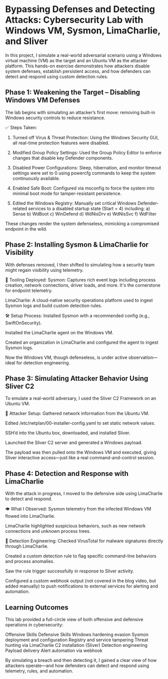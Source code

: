 # Bypassing Defenses and Detecting Attacks: Cybersecurity Lab with Windows VM, Sysmon, LimaCharlie, and Sliver
In this project, I simulate a real-world adversarial scenario using a Windows virtual machine (VM) as the target and an Ubuntu VM as the attacker platform. This hands-on exercise demonstrates how attackers disable system defenses, establish persistent access, and how defenders can detect and respond using custom detection rules.

## Phase 1: Weakening the Target – Disabling Windows VM Defenses
The lab begins with simulating an attacker’s first move: removing built-in Windows security controls to reduce resistance.

✅ Steps Taken:
1. Turned off Virus & Threat Protection: Using the Windows Security GUI, all real-time protection features were disabled.

2. Modified Group Policy Settings: Used the Group Policy Editor to enforce changes that disable key Defender components.

3. Disabled Power Configurations: Sleep, hibernation, and monitor timeout settings were set to 0 using powercfg commands to keep the system continuously available.

4. Enabled Safe Boot: Configured via msconfig to force the system into minimal boot mode for tamper-resistant persistence.

5. Edited the Windows Registry: Manually set critical Windows Defender-related services to a disabled startup state (Start = 4) including:
  a) Sense
  b) WdBoot 
  c) WinDefend
  d) WdNisDrv 
  e) WdNisSvc
  f) WdFilter

These changes render the system defenseless, mimicking a compromised endpoint in the wild.

## Phase 2: Installing Sysmon & LimaCharlie for Visibility
With defenses removed, I then shifted to simulating how a security team might regain visibility using telemetry.

🧰 Tooling Deployed:
Sysmon: Captures rich event logs including process creation, network connections, driver loads, and more. It's the cornerstone for endpoint telemetry.

LimaCharlie: A cloud-native security operations platform used to ingest Sysmon logs and build custom detection rules.

🛠 Setup Process:
Installed Sysmon with a recommended config (e.g., SwiftOnSecurity).

Installed the LimaCharlie agent on the Windows VM.

Created an organization in LimaCharlie and configured the agent to ingest Sysmon logs.

Now the Windows VM, though defenseless, is under active observation—ideal for detection engineering.

## Phase 3: Simulating Attacker Behavior Using Sliver C2
To emulate a real-world adversary, I used the Sliver C2 Framework on an Ubuntu VM.

📌 Attacker Setup:
Gathered network information from the Ubuntu VM.

Edited /etc/netplan/00-installer-config.yaml to set static network values.

SSH’d into the Ubuntu box, downloaded, and installed Sliver.

Launched the Sliver C2 server and generated a Windows payload.

The payload was then pulled onto the Windows VM and executed, giving Sliver interactive access—just like a real command-and-control session.

## Phase 4: Detection and Response with LimaCharlie
With the attack in progress, I moved to the defensive side using LimaCharlie to detect and respond.

👁 What I Observed:
Sysmon telemetry from the infected Windows VM flowed into LimaCharlie.

LimaCharlie highlighted suspicious behaviors, such as new network connections and unknown process trees.

🧠 Detection Engineering:
Checked VirusTotal for malware signatures directly through LimaCharlie.

Created a custom detection rule to flag specific command-line behaviors and process anomalies.

Saw the rule trigger successfully in response to Sliver activity.

Configured a custom webhook output (not covered in the blog video, but added manually) to push notifications to external services for alerting and automation.

## Learning Outcomes
This lab provided a full-circle view of both offensive and defensive operations in cybersecurity:

Offensive Skills	Defensive Skills
Windows hardening evasion	Sysmon deployment and configuration
Registry and service tampering	Threat hunting via LimaCharlie
C2 installation (Sliver)	Detection engineering
Payload delivery	Alert automation via webhook

By simulating a breach and then detecting it, I gained a clear view of how attackers operate—and how defenders can detect and respond using telemetry, rules, and automation.
